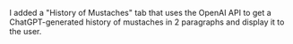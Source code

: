 <!--- Write a description of the functionality you implemented for question 9 here.  No special formatting is required; however, if desired you can use the basic markdown syntax (https://www.markdownguide.org/cheat-sheet/) and view the result by right-clicking the file and selecting 'Open Preview'. -->
I added a "History of Mustaches" tab that uses the OpenAI API to get a ChatGPT-generated history of mustaches in 2 paragraphs and display it to the user.
